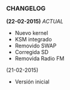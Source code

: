 ### CHANGELOG ###

__(22-02-2015)__ _ACTUAL_

  - Nuevo kernel
  - KSM integrado
  - Removido SWAP
  - Corregida SD
  - Removida Radio FM

(21-02-2015)

  - Versión inicial

